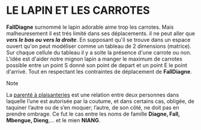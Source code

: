 # LE LAPIN ET LES CARROTES

**FallDiagne** surnommé le lapin adorable aime trop les carrotes.
Mais malheuresement il est trés limité dans ses déplacements. il ne peut aller que **_vers le bas ou vers la droite_**. En supposant qu'il se trouve dans un espace ouvert qu'on peut modéliser comme un tableau de 2 dimensions (matrice).
Sur chaque cellule du tableau il y a soite la présence d'une carrote ou non. L'idée est d'aider notre mignon lapin a manger le maximum de carrotes possible entre un point S donné son point de depart et un point E le point d'arrivé. Tout en respectant les contraintes de déplacement de **FallDiagne**.


> [!NOTE]
> La [parenté à plaisanteries](https://www.cairn.info/revue-raisons-politiques-2004-1-page-157.htm) est une relation entre deux personnes dans laquelle l’une est autorisée par la coutume, et dans certains cas, obligée, de taquiner l’autre ou de s’en moquer; l’autre, de son côté, ne doit pas en prendre ombrage. Ce fut le cas entre les noms de famille **Diagne, Fall, Mbengue, Dieng**,... et le mien **NIANG**.
